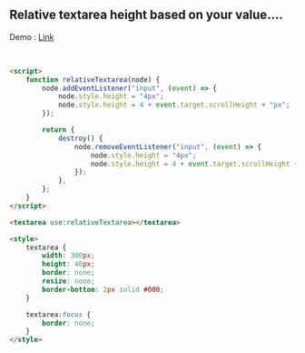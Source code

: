 ## Relative textarea height based on your value....

Demo : [Link](https://svelte.dev/repl/37f426fe4b844598afbea850af05fc0b?version=3.43.1)

<br>

```html
<script>
	function relativeTextarea(node) {
		node.addEventListener("input", (event) => {
			node.style.height = "4px";
			node.style.height = 4 + event.target.scrollHeight + "px";
		});

		return {
			destroy() {
				node.removeEventListener("input", (event) => {
					node.style.height = "4px";
					node.style.height = 4 + event.target.scrollHeight + "px";
				});
			},
		};
	}
</script>

<textarea use:relativeTextarea></textarea>

<style>
	textarea {
		width: 300px;
		height: 40px;
		border: none;
		resize: none;
		border-bottom: 2px solid #000;
	}

	textarea:focus {
		border: none;
	}
</style>
```
